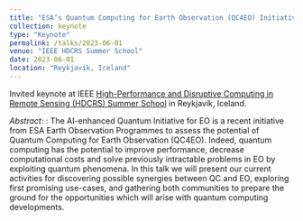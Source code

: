 ```yaml
---
title: "ESA’s Quantum Computing for Earth Observation (QC4EO) Initiative: Current Activities and Perspectives"
collection: keynote
type: "Keynote"
permalink: /talks/2023-06-01
venue: "IEEE HDCRS Summer School"
date: 2023-06-01
location: "Reykjavík, Iceland"
---
```


Invited keynote at IEEE [High-Performance and Disruptive Computing in Remote Sensing (HDCRS) Summer School](https://www.grss-ieee.org/community/groups-initiatives/high-performance-and-disruptive-computing-in-remote-sensing-hdcrs/hdcrs-summer-school-2023/) in Reykjavík, Iceland.

_Abstract:_ : The AI-enhanced Quantum Initiative for EO is a recent initiative from ESA Earth Observation Programmes to assess the potential of Quantum Computing for Earth Observation (QC4EO). Indeed, quantum computing has the potential to improve performance, decrease computational costs and solve previously intractable problems in EO by exploiting quantum phenomena. In this talk we will present our current activities for discovering possible synergies between QC and EO, exploring first promising use-cases, and gathering both communities to prepare the ground for the opportunities which will arise with quantum computing developments.
